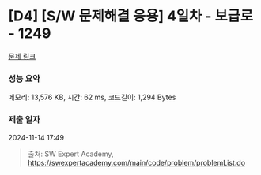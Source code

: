 # [D4] [S/W 문제해결 응용] 4일차 - 보급로 - 1249 

[문제 링크](https://swexpertacademy.com/main/code/problem/problemDetail.do?contestProbId=AV15QRX6APsCFAYD) 

### 성능 요약

메모리: 13,576 KB, 시간: 62 ms, 코드길이: 1,294 Bytes

### 제출 일자

2024-11-14 17:49



> 출처: SW Expert Academy, https://swexpertacademy.com/main/code/problem/problemList.do